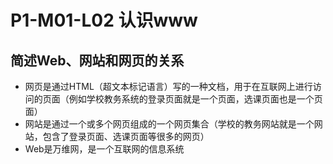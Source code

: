 # P1-M01-L02 认识www

## 简述Web、网站和网页的关系
- 网页是通过HTML（超文本标记语言）写的一种文档，用于在互联网上进行访问的页面（例如学校教务系统的登录页面就是一个页面，选课页面也是一个页面）
- 网站是通过一个或多个网页组成的一个网页集合（学校的教务网站就是一个网站，包含了登录页面、选课页面等很多的网页）
- Web是万维网，是一个互联网的信息系统